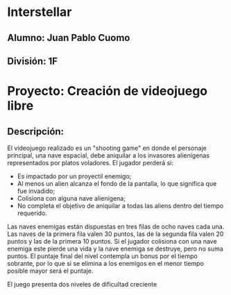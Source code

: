 # Interstellar

## Alumno: Juan Pablo Cuomo
## División: 1F

# Proyecto: Creación de videojuego libre



## Descripción:

El videojuego realizado es un "shooting game" en donde el personaje principal, una nave espacial, debe aniquilar a los invasores alienígenas representados por platos voladores.
El jugador perderá si:
- Es impactado por un proyectil enemigo;
- Al menos un alien alcanza el fondo de la pantalla, lo que significa que fue invadido;
- Colisiona con alguna nave alienígena;
- No completa el objetivo de aniquilar a todas las aliens dentro del tiempo requerido.

Las naves enemigas están dispuestas en tres filas de ocho naves cada una.
Las naves de la primera fila valen 30 puntos, las de la segunda fila valen 20 puntos y las de la primera 10 puntos.
Si el jugador colisiona con una nave enemiga este pierde una vida y la nave enemiga se destruye, pero no suma puntos.
El puntaje final del nivel contempla un bonus por el tiempo sobrante, por lo que si se elimina a los enemigos en el menor tiempo posible mayor será el puntaje.

El juego presenta dos niveles de dificultad creciente

